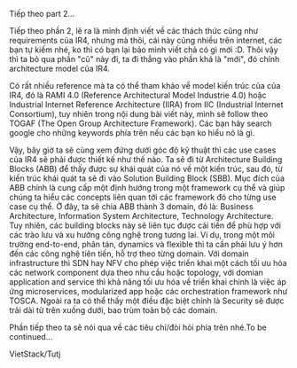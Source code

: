 Tiếp theo part 2...


Tiếp theo phần 2, lẽ ra là mình định viết về các thách thức cũng như requirements của IR4, nhưng mà thôi, cái này cũng nhiều trên internet, các bạn tự kiếm nhé, ko thì có bạn lại bảo mình viết chả có gì mới :D. Thôi vậy thì ta bỏ qua phần "cũ" này đi, ta đi thẳng vào phần khá là "mới", đó chính architecture model của IR4.

Có rất nhiều reference mà ta có thể tham khảo về model kiến trúc của của IR4, đó là RAMI 4.0 (Reference Architectural Model Industrie 4.0) hoặc Industrial Internet Reference  Architecture (IIRA) from IIC (Industrial Internet Consortium), tuy nhiên trong nội dung bài viết này, mình sẽ follow theo TOGAF (The Open Group Architecture Framework). Các bạn hãy search google cho những keywords phía trên nếu các bạn ko hiểu nó là gì.

Vậy, bây giờ ta sẽ cùng xem đứng dưới góc độ kỹ thuật thì các use cases của IR4 sẽ phải được thiết kế như thế nào. Ta sẽ đi từ Architecture Building Blocks (ABB) để thấy được sự khái quát của nó về một kiến trúc, sau đó, từ kiến trúc khái quát ta sẽ đi vào Solution Building Block (SBB). Mục đích của ABB chính là cung cấp một định hướng trong một framework cụ thể và giúp chúng ta hiểu các concepts liên quan tới các framework đó cho từng use case cụ thể. Ở đây, ta sẽ chia ABB thành 3 domain, đó là: Business Architecture, Information System Architecture, Technology Architecture. Tuy nhiên, các building blocks này sẽ liên tục được cải tiến để phù hợp với các trào lưu và xu hướng công nghệ trong tương lai. Ví dụ,  trong một môi trường end-to-end, phân tán, dynamics và flexible thì ta cần phải lưu ý hơn đến các công nghệ tiên tiến, hỗ trợ theo từng domain. Với domain infrastructure thì SDN hay NFV cho phép việc triển khai một cách tối ưu hóa các network component dựa theo nhu cầu hoặc topology, với domian application and service thì khả năng tối ưu hóa về triển khai chính là việc áp ứng microservices, modularized app hoặc các orchestration framework như TOSCA. Ngoài ra ta có thể thấy một điều đặc biệt chính là Security sẽ được trải dài từ trên xuống dưới, bao trùm toàn bộ các domain.




Phần tiếp theo ta sẽ nói qua về các tiêu chí/đòi hỏi phía trên nhé.To be continued...

VietStack/Tutj
